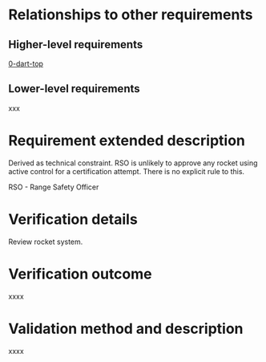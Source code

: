 # Relationships to other requirements
## Higher-level requirements
[0-dart-top](50-System-Trees/dart/0-dart-top.md)
## Lower-level requirements
xxx
# Requirement extended description
Derived as technical constraint. RSO is unlikely to approve any rocket using active control for a certification attempt. There is no explicit rule to this.

RSO - Range Safety Officer
# Verification details
Review rocket system.
# Verification outcome
xxxx

# Validation method and description
xxxx